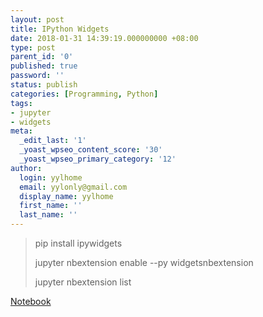 ```yaml
---
layout: post
title: IPython Widgets
date: 2018-01-31 14:39:19.000000000 +08:00
type: post
parent_id: '0'
published: true
password: ''
status: publish
categories: [Programming, Python]
tags:
- jupyter
- widgets
meta:
  _edit_last: '1'
  _yoast_wpseo_content_score: '30'
  _yoast_wpseo_primary_category: '12'
author:
  login: yylhome
  email: yylonly@gmail.com
  display_name: yylhome
  first_name: ''
  last_name: ''
---
```

<blockquote>pip install ipywidgets</p>
<p>jupyter nbextension enable --py widgetsnbextension</p>
<p>jupyter nbextension list</p></blockquote>
<p><a href="http://daas.mydreamy.net/wp-content/uploads/2018/01/Untitled1-2.html">Notebook</a></p>
